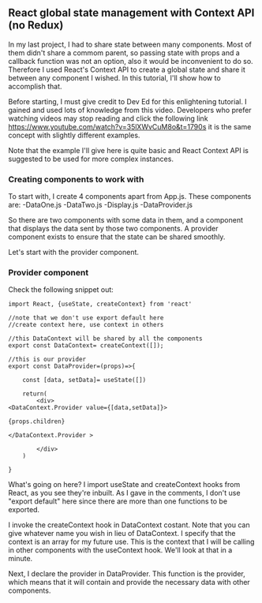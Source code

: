 ## React global state management with Context API (no Redux)

In my last project, I had to share state between many components. Most of them didn't share a commom parent, so passing state with props and a callback function was not an option, also it would be inconvenient to do so. Therefore I used React's Context API to create a global state and share it between any component I wished. In this tutorial, I'll show how to accomplish that.

Before starting, I must give credit to Dev Ed for this enlightening tutorial. I gained and used lots of knowledge from this video. Developers who prefer watching videos may stop reading and click the following link https://www.youtube.com/watch?v=35lXWvCuM8o&t=1790s it is the same concept with slightly different examples.

Note that the example I'll give here is quite basic and React Context API is suggested to be used for more complex instances.

### Creating components to work with
To start with, I create 4 components apart from App.js. These components are:
-DataOne.js
-DataTwo.js
-Display.js
-DataProvider.js

So there are two components with some data in them, and a component that displays the data sent by those two components. A provider component exists to ensure that the state can be shared smoothly. 

Let's start with the provider component.

### Provider component

Check the following snippet out:

```
import React, {useState, createContext} from 'react'

//note that we don't use export default here
//create context here, use context in others

//this DataContext will be shared by all the components 
export const DataContext= createContext([]);

//this is our provider
export const DataProvider=(props)=>{

    const [data, setData]= useState([])

    return(
        <div>
<DataContext.Provider value={[data,setData]}>

{props.children}

</DataContext.Provider >
            
        </div>
    )

}

```
What's going on here? I import useState and createContext hooks from React, as you see they're inbuilt. As I gave in the comments, I don't use "export default" here since there are more than one functions to be exported.

I invoke the createContext hook in DataContext costant. Note that you can give whatever name you wish in lieu of DataContext. I specify that the context is an array for my future use. This is the context that I will be calling in other components with the useContext hook. We'll look at that in a minute.

Next, I declare the provider in DataProvider. This function is the provider, which means that it will contain and provide the necessary data with other components. 